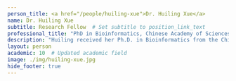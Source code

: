 ```yaml
---
person_title: <a href="/people/huiling-xue">Dr. Huiling Xue</a>
name: Dr. Huiling Xue
subtitle: Research Fellow  # Set subtitle to position_link_text
professional_title: "PhD in Bioinformatics, Chinese Academy of Sciences, Postdoctoral Fellow (2012-2013), Assistant Professor, Shenyang Agricultural University, China"
description: "Huiling received her Ph.D. in Bioinformatics from the Chinese Academy of Sciences and joined the lab to work on epigenetics after working in the Giraldez lab at Yale. She worked on analysis of model organism ENCODE data and copy number data."
layout: person
academic: 10  # Updated academic field
image: ./img/huiling-xue.jpg
hide_footer: true
---
```

